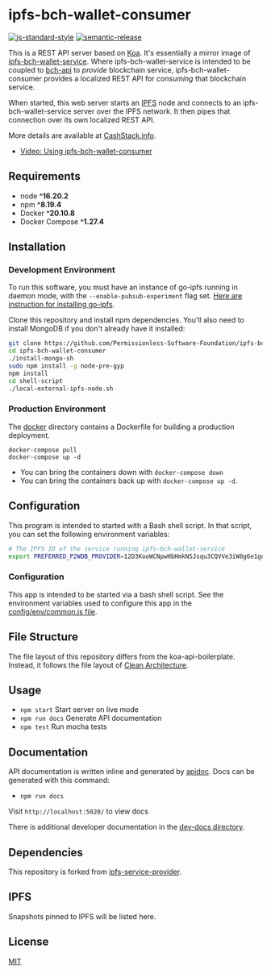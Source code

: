 # ipfs-bch-wallet-consumer

[![js-standard-style](https://img.shields.io/badge/code%20style-standard-brightgreen.svg)](http://standardjs.com) [![semantic-release](https://img.shields.io/badge/%20%20%F0%9F%93%A6%F0%9F%9A%80-semantic--release-e10079.svg)](https://github.com/semantic-release/semantic-release)

This is a REST API server based on [Koa](https://koajs.com/). It's essentially a mirror image of [ipfs-bch-wallet-service](https://github.com/Permissionless-Software-Foundation/ipfs-bch-wallet-service). Where ipfs-bch-wallet-service is intended to be coupled to [bch-api](https://github.com/Permissionless-Software-Foundation/bch-api) to _provide_ blockchain service, ipfs-bch-wallet-consumer provides a localized REST API for _consuming_ that blockchain service.

When started, this web server starts an [IPFS](https://ipfs.io) node and connects to an ipfs-bch-wallet-service server over the IPFS network. It then pipes that connection over its own localized REST API.

More details are available at [CashStack.info](https://CashStack.info).

- [Video: Using ipfs-bch-wallet-consumer](https://youtu.be/7ntMPuqAX64)

## Requirements

- node **^16.20.2**
- npm **^8.19.4**
- Docker **^20.10.8**
- Docker Compose **^1.27.4**

## Installation

### Development Environment

To run this software, you must have an instance of go-ipfs running in daemon mode, with the `--enable-pubsub-experiment` flag set. [Here are instruction for installing go-ipfs](https://gist.github.com/christroutner/a39f656850dc022b60f25c9663dd1cdd#install-ipfs).

Clone this repository and install npm dependencies. You'll also need to install MongoDB if you don't already have it installed:

```bash
git clone https://github.com/Permissionless-Software-Foundation/ipfs-bch-wallet-consumer
cd ipfs-bch-wallet-consumer
./install-mongo-sh
sudo npm install -g node-pre-gyp
npm install
cd shell-script
./local-external-ipfs-node.sh
```

### Production Environment

The [docker](./production/docker) directory contains a Dockerfile for building a production deployment.

```
docker-compose pull
docker-compose up -d
```

- You can bring the containers down with `docker-compose down`
- You can bring the containers back up with `docker-compose up -d`.

## Configuration

This program is intended to started with a Bash shell script. In that script, you can set the following environment variables:

```bash
# The IPFS ID of the service running ipfs-bch-wallet-service
export PREFERRED_P2WDB_PROVIDER=12D3KooWCNpwHbHmkNSJsqu3CQVVe3iW8g6e1gn3kWTPahj2igiy
```

### Configuration

This app is intended to be started via a bash shell script. See the environment variables used to configure this app in the [config/env/common.js file](./config/env/common.js).

## File Structure

The file layout of this repository differs from the koa-api-boilerplate. Instead, it follows the file layout of [Clean Architecture](https://christroutner.github.io/trouts-blog/blog/clean-architecture).

## Usage

- `npm start` Start server on live mode
- `npm run docs` Generate API documentation
- `npm test` Run mocha tests

## Documentation

API documentation is written inline and generated by [apidoc](http://apidocjs.com/). Docs can be generated with this command:
- `npm run docs`

Visit `http://localhost:5020/` to view docs

There is additional developer documentation in the [dev-docs directory](./dev-docs).

## Dependencies

This repository is forked from [ipfs-service-provider](https://github.com/Permissionless-Software-Foundation/ipfs-service-provider).

## IPFS

Snapshots pinned to IPFS will be listed here.

## License

[MIT](./LICENSE.md)
